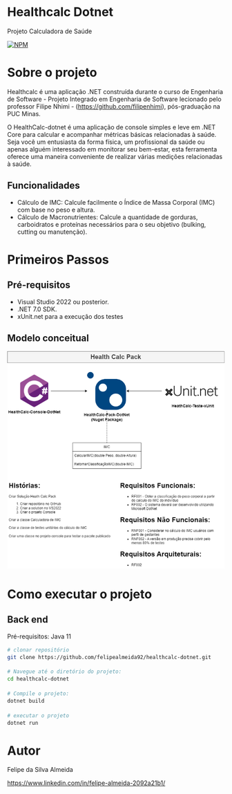 # Healthcalc Dotnet
Projeto Calculadora de Saúde

[![NPM](https://img.shields.io/npm/l/react)](https://github.com/felipealmeida92/healthcalc-dotnet/blob/main/LICENSE) 

# Sobre o projeto


Healthcalc é uma aplicação .NET construída durante o curso de Engenharia de Software - Projeto Integrado em Engenharia de Software lecionado pelo professor Filipe Nhimi - (https://github.com/filipenhimi), pós-graduação na PUC Minas.

O HealthCalc-dotnet é uma aplicação de console simples e leve em .NET Core para calcular e acompanhar métricas básicas relacionadas à saúde. Seja você um entusiasta da forma física, um profissional da saúde ou apenas alguém interessado em monitorar seu bem-estar, esta ferramenta oferece uma maneira conveniente de realizar várias medições relacionadas à saúde.

## Funcionalidades
- Cálculo de IMC: Calcule facilmente o Índice de Massa Corporal (IMC) com base no peso e altura.
- Cálculo de Macronutrientes: Calcule a quantidade de gorduras, carboidratos e proteínas necessários para o seu objetivo (bulking, cutting ou manutenção).

# Primeiros Passos
## Pré-requisitos
- Visual Studio 2022 ou posterior.
- .NET 7.0 SDK.
- xUnit.net para a execução dos testes
  
## Modelo conceitual
![Modelo Conceitual](https://github.com/felipealmeida92/healthcalc-dotnet/blob/main/healthcalc-dotnet/Arquivos/HealthCalc.drawio.png)



# Como executar o projeto

## Back end
Pré-requisitos: Java 11

```bash
# clonar repositório
git clone https://github.com/felipealmeida92/healthcalc-dotnet.git

# Navegue até o diretório do projeto:
cd healthcalc-dotnet

# Compile o projeto:
dotnet build

# executar o projeto
dotnet run
```

# Autor

Felipe da Silva Almeida

https://www.linkedin.com/in/felipe-almeida-2092a21b1/
